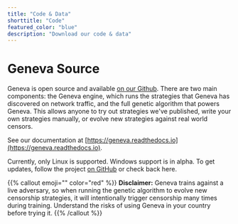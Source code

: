 ```yaml
---
title: "Code & Data"
shorttitle: "Code"
featured_color: "blue"
description: "Download our code & data"
---
```


# Geneva Source 
Geneva is open source and available [on our
Github](https://github.com/kkevsterrr/geneva). There are two main components:
the Geneva engine, which runs the strategies that Geneva has discovered on
network traffic, and the full genetic algorithm that powers Geneva.
This allows anyone to try out strategies we've published, write your own
strategies manually, or evolve new strategies against real world censors. 

See our documentation at [https://geneva.readthedocs.io](https://geneva.readthedocs.io).

Currently, only Linux is supported. Windows support is in alpha. To get updates, follow the project [on GitHub](https://github.com/kkevsterrr/geneva) or check back here. 

{{% callout emoji="" color="red" %}}
**Disclaimer:** Geneva trains against a live adversary, so when running the genetic algorithm to evolve new censorship strategies, it will intentionally trigger censorship many times during training. Understand the risks of using Geneva in your country before trying it.
{{% /callout %}}



